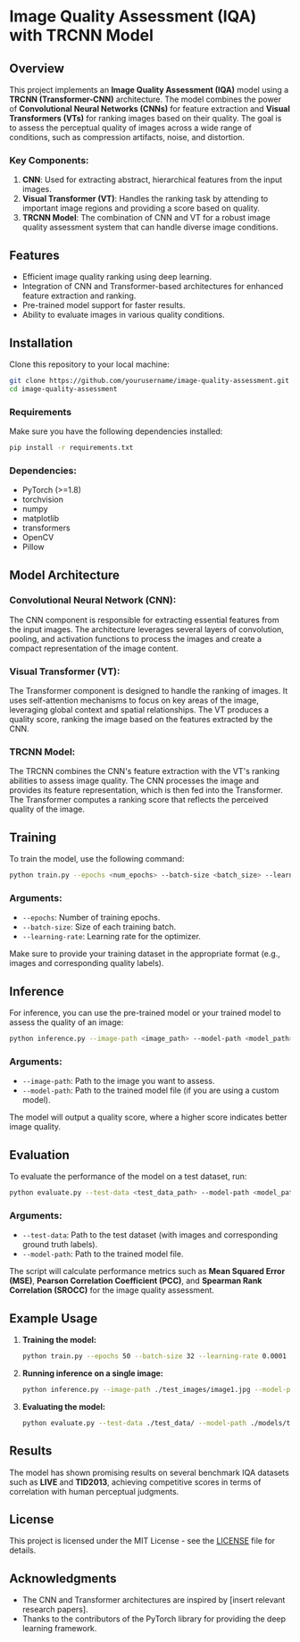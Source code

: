 # Image Quality Assessment (IQA) with TRCNN Model

## Overview

This project implements an **Image Quality Assessment (IQA)** model using a **TRCNN (Transformer-CNN)** architecture. The model combines the power of **Convolutional Neural Networks (CNNs)** for feature extraction and **Visual Transformers (VTs)** for ranking images based on their quality. The goal is to assess the perceptual quality of images across a wide range of conditions, such as compression artifacts, noise, and distortion.

### Key Components:
1. **CNN**: Used for extracting abstract, hierarchical features from the input images.
2. **Visual Transformer (VT)**: Handles the ranking task by attending to important image regions and providing a score based on quality.
3. **TRCNN Model**: The combination of CNN and VT for a robust image quality assessment system that can handle diverse image conditions.

## Features
- Efficient image quality ranking using deep learning.
- Integration of CNN and Transformer-based architectures for enhanced feature extraction and ranking.
- Pre-trained model support for faster results.
- Ability to evaluate images in various quality conditions.

## Installation

Clone this repository to your local machine:

```bash
git clone https://github.com/yourusername/image-quality-assessment.git
cd image-quality-assessment
```

### Requirements

Make sure you have the following dependencies installed:

```bash
pip install -r requirements.txt
```

### Dependencies:
- PyTorch (>=1.8)
- torchvision
- numpy
- matplotlib
- transformers
- OpenCV
- Pillow

## Model Architecture

### Convolutional Neural Network (CNN):
The CNN component is responsible for extracting essential features from the input images. The architecture leverages several layers of convolution, pooling, and activation functions to process the images and create a compact representation of the image content.

### Visual Transformer (VT):
The Transformer component is designed to handle the ranking of images. It uses self-attention mechanisms to focus on key areas of the image, leveraging global context and spatial relationships. The VT produces a quality score, ranking the image based on the features extracted by the CNN.

### TRCNN Model:
The TRCNN combines the CNN's feature extraction with the VT's ranking abilities to assess image quality. The CNN processes the image and provides its feature representation, which is then fed into the Transformer. The Transformer computes a ranking score that reflects the perceived quality of the image.

## Training

To train the model, use the following command:

```bash
python train.py --epochs <num_epochs> --batch-size <batch_size> --learning-rate <learning_rate>
```

### Arguments:
- `--epochs`: Number of training epochs.
- `--batch-size`: Size of each training batch.
- `--learning-rate`: Learning rate for the optimizer.

Make sure to provide your training dataset in the appropriate format (e.g., images and corresponding quality labels).

## Inference

For inference, you can use the pre-trained model or your trained model to assess the quality of an image:

```bash
python inference.py --image-path <image_path> --model-path <model_path>
```

### Arguments:
- `--image-path`: Path to the image you want to assess.
- `--model-path`: Path to the trained model file (if you are using a custom model).

The model will output a quality score, where a higher score indicates better image quality.

## Evaluation

To evaluate the performance of the model on a test dataset, run:

```bash
python evaluate.py --test-data <test_data_path> --model-path <model_path>
```

### Arguments:
- `--test-data`: Path to the test dataset (with images and corresponding ground truth labels).
- `--model-path`: Path to the trained model file.

The script will calculate performance metrics such as **Mean Squared Error (MSE)**, **Pearson Correlation Coefficient (PCC)**, and **Spearman Rank Correlation (SROCC)** for the image quality assessment.

## Example Usage

1. **Training the model:**

   ```bash
   python train.py --epochs 50 --batch-size 32 --learning-rate 0.0001
   ```

2. **Running inference on a single image:**

   ```bash
   python inference.py --image-path ./test_images/image1.jpg --model-path ./models/trcnn_model.pth
   ```

3. **Evaluating the model:**

   ```bash
   python evaluate.py --test-data ./test_data/ --model-path ./models/trcnn_model.pth
   ```

## Results

The model has shown promising results on several benchmark IQA datasets such as **LIVE** and **TID2013**, achieving competitive scores in terms of correlation with human perceptual judgments.

## License

This project is licensed under the MIT License - see the [LICENSE](LICENSE) file for details.

## Acknowledgments

- The CNN and Transformer architectures are inspired by [insert relevant research papers].
- Thanks to the contributors of the PyTorch library for providing the deep learning framework.
